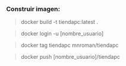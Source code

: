 ### Construir imagen:

> docker build -t tiendapc:latest .

> docker login -u [nombre_usuario]

> docker tag tiendapc mnroman/tiendapc 

> docker push [nombre_usuario]/tiendapc

